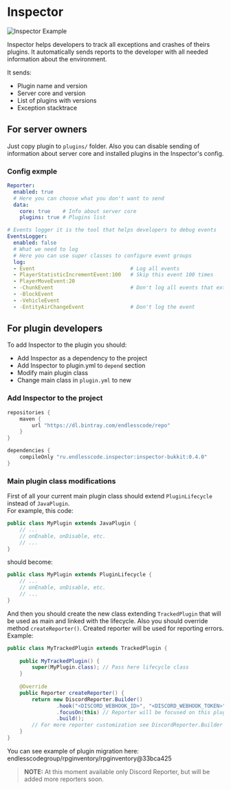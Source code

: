 # Inspector

![Inspector Example](https://gitlab.com/endlesscodegroup/inspector/raw/develop/images/example.png)

Inspector helps developers to track all exceptions and crashes of theirs plugins.
It automatically sends reports to the developer with all needed information about the environment.

It sends:
- Plugin name and version
- Server core and version
- List of plugins with versions
- Exception stacktrace

## For server owners
Just copy plugin to `plugins/` folder.
Also you can disable sending of information about server core and installed plugins in the Inspector's config.

### Config exmple
```yaml
Reporter:
  enabled: true 
  # Here you can choose what you don't want to send
  data:
    core: true    # Info about server core
    plugins: true # Plugins list

# Events logger it is the tool that helps developers to debug events
EventsLogger:
  enabled: false
  # What we need to log
  # Here you can use super classes to configure event groups
  log:
  - Event                               # Log all events
  - PlayerStatisticIncrementEvent:100   # Skip this event 100 times
  - PlayerMoveEvent:20                  
  - -ChunkEvent                         # Don't log all events that extends ChunkEvent
  - -BlockEvent                          
  - -VehicleEvent                       
  - -EntityAirChangeEvent               # Don't log the event
```

## For plugin developers

To add Inspector to the plugin you should:
- Add Inspector as a dependency to the project
- Add Inspector to plugin.yml to `depend` section
- Modify main plugin class
- Change main class in `plugin.yml` to new

### Add Inspector to the project
```groovy
repositories { 
    maven { 
        url "https://dl.bintray.com/endlesscode/repo" 
    } 
}

dependencies {
    compileOnly "ru.endlesscode.inspector:inspector-bukkit:0.4.0"
}
```

### Main plugin class modifications

First of all your current main plugin class should extend `PluginLifecycle` instead of `JavaPlugin`.  
For example, this code:
```java
public class MyPlugin extends JavaPlugin {
    // ...
    // onEnable, onDisable, etc.
    // ...
}
```
should become:
```java
public class MyPlugin extends PluginLifecycle {
    // ...
    // onEnable, onDisable, etc.
    // ...
}
```

And then you should create the new class extending `TrackedPlugin` that will be used as main and linked with the lifecycle.
Also you should override method `createReporter()`. Created reporter will be used for reporting errors.  
Example:
```java
public class MyTrackedPlugin extends TrackedPlugin {
    
    public MyTrackedPlugin() {
        super(MyPlugin.class); // Pass here lifecycle class
    }
    
    @Override
    public Reporter createReporter() {
        return new DiscordReporter.Builder()
                .hook("<DISCORD_WEBHOOK_ID>", "<DISCORD_WEBHOOK_TOKEN>")
                .focusOn(this) // Reporter will be focused on this plugin
                .build();
        // For more reporter customization see DiscordReporter.Builder and Reporter.Builder classes
    }
}
```
You can see example of plugin migration here: endlesscodegroup/rpginventory/rpginventory@33bca425

> **NOTE:** At this moment available only Discord Reporter, but will be added more reporters soon.
